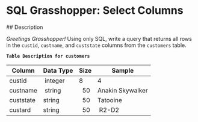 # SQL Grasshopper: Select Columns

## Description

_Greetings Grasshopper!_ Using only SQL, write a query that returns all rows in the `custid`, `custname`, and `custstate` columns from the `customers` table.

**`Table Description for customers`**

| Column    | Data Type | Size | Sample           |
|-----------|-----------|------|------------------|
| custid    | integer   |    8 | 4                |
| custname  | string    |   50 | Anakin Skywalker |
| custstate | string    |   50 | Tatooine         |
| custard   | string    |   50 | R2-D2            |
